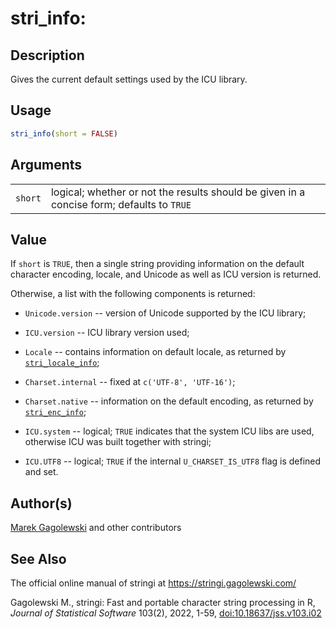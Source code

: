 # stri_info:

## Description

Gives the current default settings used by the <span class="pkg">ICU</span> library.

## Usage

``` r
stri_info(short = FALSE)
```

## Arguments

|         |                                                                                           |
|---------|-------------------------------------------------------------------------------------------|
| `short` | logical; whether or not the results should be given in a concise form; defaults to `TRUE` |

## Value

If `short` is `TRUE`, then a single string providing information on the default character encoding, locale, and Unicode as well as <span class="pkg">ICU</span> version is returned.

Otherwise, a list with the following components is returned:

-   `Unicode.version` -- version of Unicode supported by the <span class="pkg">ICU</span> library;

-   `ICU.version` -- <span class="pkg">ICU</span> library version used;

-   `Locale` -- contains information on default locale, as returned by [`stri_locale_info`](stri_locale_info.md);

-   `Charset.internal` -- fixed at `c('UTF-8', 'UTF-16')`;

-   `Charset.native` -- information on the default encoding, as returned by [`stri_enc_info`](stri_enc_info.md);

-   `ICU.system` -- logical; `TRUE` indicates that the system <span class="pkg">ICU</span> libs are used, otherwise <span class="pkg">ICU</span> was built together with <span class="pkg">stringi</span>;

-   `ICU.UTF8` -- logical; `TRUE` if the internal `U_CHARSET_IS_UTF8` flag is defined and set.

## Author(s)

[Marek Gagolewski](https://www.gagolewski.com/) and other contributors

## See Also

The official online manual of <span class="pkg">stringi</span> at <https://stringi.gagolewski.com/>

Gagolewski M., <span class="pkg">stringi</span>: Fast and portable character string processing in R, *Journal of Statistical Software* 103(2), 2022, 1-59, [doi:10.18637/jss.v103.i02](https://doi.org/10.18637/jss.v103.i02)
